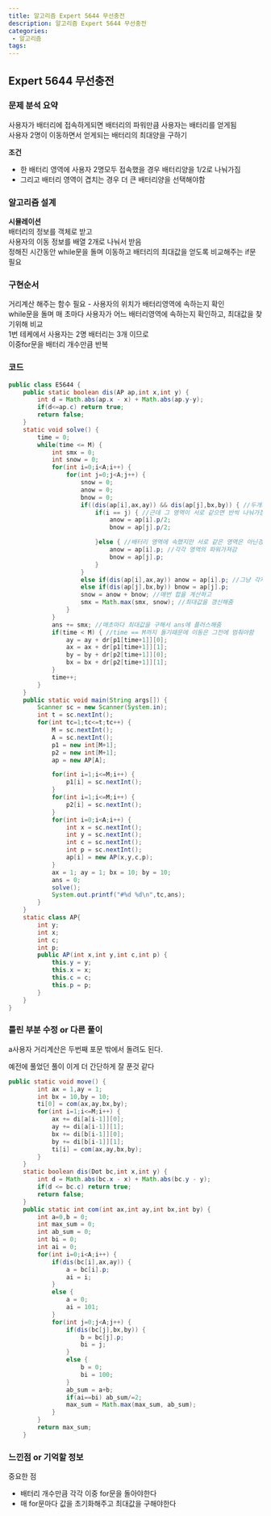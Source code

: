 ```yaml
---
title: 알고리즘 Expert 5644 무선충전
description: 알고리즘 Expert 5644 무선충전
categories:
 - 알고리즘  
tags:
---
```

## Expert 5644 무선충전  
### 문제 분석 요약  
사용자가 배터리에 접속하게되면 배터리의 파워만큼 사용자는 배터리를 얻게됨  
사용자 2명이 이동하면서 얻게되는 배터리의 최대양을 구하기  

**조건**
* 한 배터리 영역에 사용자 2명모두 접속했을 경우 배터리양을 1/2로 나눠가짐  
* 그리고 배터리 영역이 겹치는 경우 더 큰 배터리양을 선택해야함  


### 알고리즘 설계   
**시뮬레이션**  
배터리의 정보를 객체로 받고  
사용자의 이동 정보를 배열 2개로 나눠서 받음  
정해진 시간동안 while문을 돌며 이동하고 배터리의 최대값을 얻도록 비교해주는 if문 필요  
### 구현순서  
거리계산 해주는 함수 필요 - 사용자의 위치가 배터리영역에 속하는지 확인  
while문을 돌며 매 초마다 사용자가 어느 배터리영역에 속하는지 확인하고, 최대값을 찾기위해 비교  
1번 테케에서 사용자는 2명 배터리는 3개 이므로  
이중for문을 배터리 개수만큼 반복  

### 코드  
```java
public class E5644 {
	public static boolean dis(AP ap,int x,int y) {
		int d = Math.abs(ap.x - x) + Math.abs(ap.y-y);
		if(d<=ap.c) return true;
		return false;
	}
	static void solve() {
		time = 0;
		while(time <= M) {
			int smx = 0;
			int snow = 0;
			for(int i=0;i<A;i++) {
				for(int j=0;j<A;j++) {
					snow = 0;
					anow = 0;
					bnow = 0;
					if((dis(ap[i],ax,ay)) && dis(ap[j],bx,by)) { //두개가 배터리영역에 속하는 경우
						if(i == j) { //근데 그 영역이 서로 같으면 반씩 나눠가짐  
							anow = ap[i].p/2;
							bnow = ap[j].p/2;

						}else { //배터리 영역에 속했지만 서로 같은 영역은 아닌경우
							anow = ap[i].p; //각각 영역의 파워가져감
							bnow = ap[j].p;
						}
					}
					else if(dis(ap[i],ax,ay)) anow = ap[i].p; //그냥 각자 배터리영역에 속한경우
					else if(dis(ap[j],bx,by)) bnow = ap[j].p;
					snow = anow + bnow; //매번 합을 계산하고
					smx = Math.max(smx, snow); //최대값을 갱신해줌
				}
			}
			ans += smx; //매초마다 최대값을 구해서 ans에 플러스해줌
			if(time < M) { //time == M까지 돌기때문에 이동은 그전에 멈춰야함
				ay = ay + dr[p1[time+1]][0];
				ax = ax + dr[p1[time+1]][1];
				by = by + dr[p2[time+1]][0];
				bx = bx + dr[p2[time+1]][1];
			}
			time++;
		}
	}
	public static void main(String args[]) {
		Scanner sc = new Scanner(System.in);
		int t = sc.nextInt();
		for(int tc=1;tc<=t;tc++) {
			M = sc.nextInt();
			A = sc.nextInt();
			p1 = new int[M+1];
			p2 = new int[M+1];
			ap = new AP[A];

			for(int i=1;i<=M;i++) {
				p1[i] = sc.nextInt();
			}
			for(int i=1;i<=M;i++) {
				p2[i] = sc.nextInt();
			}
			for(int i=0;i<A;i++) {
				int x = sc.nextInt();
				int y = sc.nextInt();
				int c = sc.nextInt();
				int p = sc.nextInt();
				ap[i] = new AP(x,y,c,p);
			}
			ax = 1; ay = 1; bx = 10; by = 10;
			ans = 0;
			solve();
			System.out.printf("#%d %d\n",tc,ans);
		}
	}
	static class AP{
		int y;
		int x;
		int c;
		int p;
		public AP(int x,int y,int c,int p) {
			this.y = y;
			this.x = x;
			this.c = c;
			this.p = p;
		}
	}
}

```
### 틀린 부분 수정 or 다른 풀이  
a사용자 거리계산은 두번째 포문 밖에서 돌려도 된다.

예전에 풀었던 풀이 이게 더 간단하게 잘 푼것 같다
```java
public static void move() {
		int ax = 1,ay = 1;
		int bx = 10,by = 10;
		ti[0] = com(ax,ay,bx,by);
		for(int i=1;i<=M;i++) {
			ax += di[a[i-1]][0];
			ay += di[a[i-1]][1];
			bx += di[b[i-1]][0];
			by += di[b[i-1]][1];
			ti[i] = com(ax,ay,bx,by);
		}
	}
	static boolean dis(Dot bc,int x,int y) {
		int d = Math.abs(bc.x - x) + Math.abs(bc.y - y);
		if(d <= bc.c) return true;
		return false;
	}
	public static int com(int ax,int ay,int bx,int by) {
		int a=0,b = 0;
		int max_sum = 0;
		int ab_sum = 0;
		int bi = 0;
		int ai = 0;
		for(int i=0;i<A;i++) {
			if(dis(bc[i],ax,ay)) {
				a = bc[i].p;
				ai = i;
			}
			else {
				a = 0;
				ai = 101;
			}
			for(int j=0;j<A;j++) {
				if(dis(bc[j],bx,by)) {
					b = bc[j].p;
					bi = j;
				}
				else {
					b = 0;
					bi = 100;
				}
				ab_sum = a+b;
				if(ai==bi) ab_sum/=2;
				max_sum = Math.max(max_sum, ab_sum);				
			}
		}
		return max_sum;
	}
```
### 느낀점 or 기억할 정보  
중요한 점
* 배터리 개수만큼 각각 이중 for문을 돌아야한다  
* 매 for문마다 값을 초기화해주고 최대값을 구해야한다  
